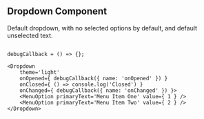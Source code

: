 
## Dropdown Component

Default dropdown, with no selected options by default, and default unselected text.

```

debugCallback = () => {};

<Dropdown
    theme='light'
    onOpened={ debugCallback({ name: 'onOpened' }) }
    onClosed={ () => console.log('Closed') }
    onChanged={ debugCallback({ name: 'onChanged' }) }>
    <MenuOption primaryText='Menu Item One' value={ 1 } />
    <MenuOption primaryText='Menu Item Two' value={ 2 } />
</Dropdown>
```
